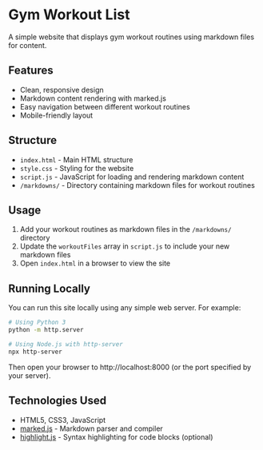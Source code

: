 # Gym Workout List

A simple website that displays gym workout routines using markdown files for content.

## Features

- Clean, responsive design
- Markdown content rendering with marked.js
- Easy navigation between different workout routines
- Mobile-friendly layout

## Structure

- `index.html` - Main HTML structure
- `style.css` - Styling for the website
- `script.js` - JavaScript for loading and rendering markdown content
- `/markdowns/` - Directory containing markdown files for workout routines

## Usage

1. Add your workout routines as markdown files in the `/markdowns/` directory
2. Update the `workoutFiles` array in `script.js` to include your new markdown files
3. Open `index.html` in a browser to view the site

## Running Locally

You can run this site locally using any simple web server. For example:

```bash
# Using Python 3
python -m http.server

# Using Node.js with http-server
npx http-server
```

Then open your browser to http://localhost:8000 (or the port specified by your server).

## Technologies Used

- HTML5, CSS3, JavaScript
- [marked.js](https://marked.js.org/) - Markdown parser and compiler
- [highlight.js](https://highlightjs.org/) - Syntax highlighting for code blocks (optional)
